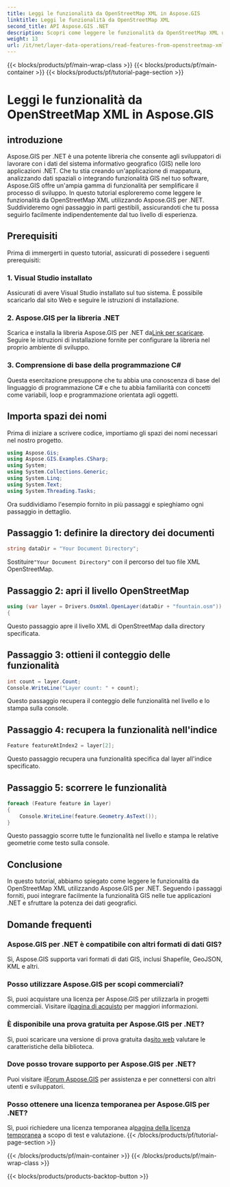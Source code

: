 ```yaml
---
title: Leggi le funzionalità da OpenStreetMap XML in Aspose.GIS
linktitle: Leggi le funzionalità da OpenStreetMap XML
second_title: API Aspose.GIS .NET
description: Scopri come leggere le funzionalità da OpenStreetMap XML utilizzando Aspose.GIS per .NET. Tutorial passo passo con esempi di codice.
weight: 13
url: /it/net/layer-data-operations/read-features-from-openstreetmap-xml/
---
```


{{< blocks/products/pf/main-wrap-class >}}
{{< blocks/products/pf/main-container >}}
{{< blocks/products/pf/tutorial-page-section >}}

# Leggi le funzionalità da OpenStreetMap XML in Aspose.GIS

## introduzione
Aspose.GIS per .NET è una potente libreria che consente agli sviluppatori di lavorare con i dati del sistema informativo geografico (GIS) nelle loro applicazioni .NET. Che tu stia creando un'applicazione di mappatura, analizzando dati spaziali o integrando funzionalità GIS nel tuo software, Aspose.GIS offre un'ampia gamma di funzionalità per semplificare il processo di sviluppo.
In questo tutorial esploreremo come leggere le funzionalità da OpenStreetMap XML utilizzando Aspose.GIS per .NET. Suddivideremo ogni passaggio in parti gestibili, assicurandoti che tu possa seguirlo facilmente indipendentemente dal tuo livello di esperienza.
## Prerequisiti
Prima di immergerti in questo tutorial, assicurati di possedere i seguenti prerequisiti:
### 1. Visual Studio installato
Assicurati di avere Visual Studio installato sul tuo sistema. È possibile scaricarlo dal sito Web e seguire le istruzioni di installazione.
### 2. Aspose.GIS per la libreria .NET
 Scarica e installa la libreria Aspose.GIS per .NET da[Link per scaricare](https://releases.aspose.com/gis/net/). Seguire le istruzioni di installazione fornite per configurare la libreria nel proprio ambiente di sviluppo.
### 3. Comprensione di base della programmazione C#
Questa esercitazione presuppone che tu abbia una conoscenza di base del linguaggio di programmazione C# e che tu abbia familiarità con concetti come variabili, loop e programmazione orientata agli oggetti.
## Importa spazi dei nomi
Prima di iniziare a scrivere codice, importiamo gli spazi dei nomi necessari nel nostro progetto.

```csharp
using Aspose.Gis;
using Aspose.GIS.Examples.CSharp;
using System;
using System.Collections.Generic;
using System.Linq;
using System.Text;
using System.Threading.Tasks;
```

Ora suddividiamo l'esempio fornito in più passaggi e spieghiamo ogni passaggio in dettaglio.
## Passaggio 1: definire la directory dei documenti
```csharp
string dataDir = "Your Document Directory";
```
 Sostituire`"Your Document Directory"` con il percorso del tuo file XML OpenStreetMap.
## Passaggio 2: apri il livello OpenStreetMap
```csharp
using (var layer = Drivers.OsmXml.OpenLayer(dataDir + "fountain.osm"))
{
```
Questo passaggio apre il livello XML di OpenStreetMap dalla directory specificata.
## Passaggio 3: ottieni il conteggio delle funzionalità
```csharp
int count = layer.Count;
Console.WriteLine("Layer count: " + count);
```
Questo passaggio recupera il conteggio delle funzionalità nel livello e lo stampa sulla console.
## Passaggio 4: recupera la funzionalità nell'indice
```csharp
Feature featureAtIndex2 = layer[2];
```
Questo passaggio recupera una funzionalità specifica dal layer all'indice specificato.
## Passaggio 5: scorrere le funzionalità
```csharp
foreach (Feature feature in layer)
{
    Console.WriteLine(feature.Geometry.AsText());
}
```
Questo passaggio scorre tutte le funzionalità nel livello e stampa le relative geometrie come testo sulla console.
## Conclusione
In questo tutorial, abbiamo spiegato come leggere le funzionalità da OpenStreetMap XML utilizzando Aspose.GIS per .NET. Seguendo i passaggi forniti, puoi integrare facilmente la funzionalità GIS nelle tue applicazioni .NET e sfruttare la potenza dei dati geografici.
## Domande frequenti
### Aspose.GIS per .NET è compatibile con altri formati di dati GIS?
Sì, Aspose.GIS supporta vari formati di dati GIS, inclusi Shapefile, GeoJSON, KML e altri.
### Posso utilizzare Aspose.GIS per scopi commerciali?
Sì, puoi acquistare una licenza per Aspose.GIS per utilizzarla in progetti commerciali. Visitare il[pagina di acquisto](https://purchase.aspose.com/buy) per maggiori informazioni.
### È disponibile una prova gratuita per Aspose.GIS per .NET?
 Sì, puoi scaricare una versione di prova gratuita da[sito web](https://releases.aspose.com/) valutare le caratteristiche della biblioteca.
### Dove posso trovare supporto per Aspose.GIS per .NET?
 Puoi visitare il[Forum Aspose.GIS](https://forum.aspose.com/c/gis/33) per assistenza e per connettersi con altri utenti e sviluppatori.
### Posso ottenere una licenza temporanea per Aspose.GIS per .NET?
 Sì, puoi richiedere una licenza temporanea al[pagina della licenza temporanea](https://purchase.aspose.com/temporary-license/) a scopo di test e valutazione.
{{< /blocks/products/pf/tutorial-page-section >}}

{{< /blocks/products/pf/main-container >}}
{{< /blocks/products/pf/main-wrap-class >}}

{{< blocks/products/products-backtop-button >}}
